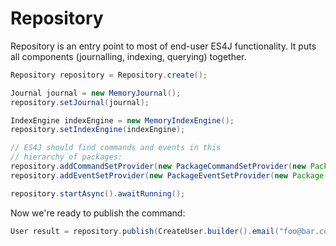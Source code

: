# Repository

Repository is an entry point to most of end-user ES4J functionality.
It puts all components (journalling, indexing, querying) together.

```java
Repository repository = Repository.create();

Journal journal = new MemoryJournal();
repository.setJournal(journal);

IndexEngine indexEngine = new MemoryIndexEngine();
repository.setIndexEngine(indexEngine);

// ES4J should find commands and events in this
// hierarchy of packages:
repository.addCommandSetProvider(new PackageCommandSetProvider(new Package[]{getClass().getPackage()}));
repository.addEventSetProvider(new PackageEventSetProvider(new Package[]{getClass().getPackage()}));

repository.startAsync().awaitRunning();
```

Now we're ready to publish the command:

```java
User result = repository.publish(CreateUser.builder().email("foo@bar.com").build()).get();
```
